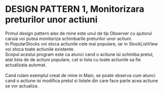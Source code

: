 # DESIGN PATTERN 1, Monitorizara preturilor unor actiuni
Primul design pattern ales de mine este unul de tip Observer cu ajutorul caruia voi putea monitoriza schimbarile preturilor unor actiuni. <br/>
In PopularStocks voi stoca actiunile cele mai populare, iar in StockListView voi stoca toate actiunile existente. <br/>
Scopul acestui program este ca atunci cand o actiune isi schimba pretul, atat lista de de actiuni populare, cat si lista cu toate actiunile sa fie actualizata automat.<br/>
<br/> 
Cand rulam exemplul creat de mine in Main, se poate observa cum atunci cand o actiune isi modifica pretul si listele din care face parte acea actiune se vor actualiza.
